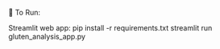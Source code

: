  🚀 To Run:

  Streamlit web app:
  pip install -r requirements.txt
  streamlit run gluten_analysis_app.py
